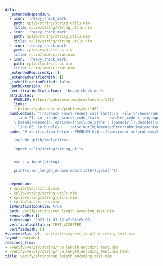 ```yaml
---
data:
  _extendedDependsOn:
  - icon: ':heavy_check_mark:'
    path: cplib/string/string_utils.nim
    title: cplib/string/string_utils.nim
  - icon: ':heavy_check_mark:'
    path: cplib/string/string_utils.nim
    title: cplib/string/string_utils.nim
  - icon: ':heavy_check_mark:'
    path: cplib/tmpl/citrus.nim
    title: cplib/tmpl/citrus.nim
  - icon: ':heavy_check_mark:'
    path: cplib/tmpl/citrus.nim
    title: cplib/tmpl/citrus.nim
  _extendedRequiredBy: []
  _extendedVerifiedWith: []
  _isVerificationFailed: false
  _pathExtension: nim
  _verificationStatusIcon: ':heavy_check_mark:'
  attributes:
    PROBLEM: https://yukicoder.me/problems/no/1469
    links:
    - https://yukicoder.me/problems/no/1469
  bundledCode: "Traceback (most recent call last):\n  File \"/home/runner/.local/lib/python3.10/site-packages/onlinejudge_verify/documentation/build.py\"\
    , line 71, in _render_source_code_stat\n    bundled_code = language.bundle(stat.path,\
    \ basedir=basedir, options={'include_paths': [basedir]}).decode()\n  File \"/home/runner/.local/lib/python3.10/site-packages/onlinejudge_verify/languages/nim.py\"\
    , line 86, in bundle\n    raise NotImplementedError\nNotImplementedError\n"
  code: '# verification-helper: PROBLEM https://yukicoder.me/problems/no/1469

    include cplib/tmpl/citrus

    import cplib/string/string_utils


    var s = input(string)

    print(s.run_length_encode.mapIt(it[0]).join(""))

    '
  dependsOn:
  - cplib/tmpl/citrus.nim
  - cplib/string/string_utils.nim
  - cplib/string/string_utils.nim
  - cplib/tmpl/citrus.nim
  isVerificationFile: true
  path: verify/string/run_length_encoding_test.nim
  requiredBy: []
  timestamp: '2023-11-03 12:47:02+09:00'
  verificationStatus: TEST_ACCEPTED
  verifiedWith: []
documentation_of: verify/string/run_length_encoding_test.nim
layout: document
redirect_from:
- /verify/verify/string/run_length_encoding_test.nim
- /verify/verify/string/run_length_encoding_test.nim.html
title: verify/string/run_length_encoding_test.nim
---
```

